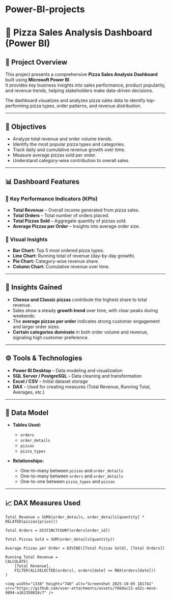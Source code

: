 # Power-BI-projects
# 🍕 Pizza Sales Analysis Dashboard (Power BI)

## 📘 Project Overview
This project presents a comprehensive **Pizza Sales Analysis Dashboard** built using **Microsoft Power BI**.  
It provides key business insights into sales performance, product popularity, and revenue trends, helping stakeholders make data-driven decisions.

The dashboard visualizes and analyzes pizza sales data to identify top-performing pizza types, order patterns, and revenue distribution.

---

## 🎯 Objectives
- Analyze total revenue and order volume trends.
- Identify the most popular pizza types and categories.
- Track daily and cumulative revenue growth over time.
- Measure average pizzas sold per order.
- Understand category-wise contribution to overall sales.

---

## 📊 Dashboard Features

### 🔹 **Key Performance Indicators (KPIs)**
- **Total Revenue** – Overall income generated from pizza sales.
- **Total Orders** – Total number of orders placed.
- **Total Pizzas Sold** – Aggregate quantity of pizzas sold.
- **Average Pizzas per Order** – Insights into average order size.

### 🔹 **Visual Insights**
- **Bar Chart:** Top 5 most ordered pizza types.
- **Line Chart:** Running total of revenue (day-by-day growth).
- **Pie Chart:** Category-wise revenue share.
- **Column Chart:** Cumulative revenue over time.

---

## 🧠 Insights Gained
- **Cheese and Classic pizzas** contribute the highest share to total revenue.  
- Sales show a steady **growth trend** over time, with clear peaks during weekends.  
- The **average pizzas per order** indicates strong customer engagement and larger order sizes.  
- **Certain categories dominate** in both order volume and revenue, signaling high customer preference.

---

## ⚙️ Tools & Technologies
- **Power BI Desktop** – Data modeling and visualization  
- **SQL Server / PostgreSQL** – Data cleaning and transformation  
- **Excel / CSV** – Initial dataset storage  
- **DAX** – Used for creating measures (Total Revenue, Running Total, Averages, etc.)

---

## 🧩 Data Model
- **Tables Used:**
  - `orders`
  - `order_details`
  - `pizzas`
  - `pizza_types`

- **Relationships:**
  - One-to-many between `pizzas` and `order_details`
  - One-to-many between `orders` and `order_details`
  - One-to-one between `pizza_types` and `pizzas`

---

## 📈 DAX Measures Used
```DAX
Total Revenue = SUMX(order_details, order_details[quantity] * RELATED(pizzas[price]))

Total Orders = DISTINCTCOUNT(orders[order_id])

Total Pizzas Sold = SUM(order_details[quantity])

Average Pizzas per Order = DIVIDE([Total Pizzas Sold], [Total Orders])

Running Total Revenue =
CALCULATE(
    [Total Revenue],
    FILTER(ALLSELECTED(orders), orders[date] <= MAX(orders[date]))
)

<img width="1338" height="740" alt="Screenshot 2025-10-05 181741" src="https://github.com/user-attachments/assets/766dac21-a52c-4ece-9894-a162350818c7" />

